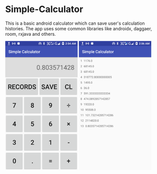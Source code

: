 # Simple-Calculator
This is a basic android calculator which can save user's calculation histories. 
The app uses some common libraries like androidx, daggaer, room, rxjava and others.

<img src="Screenshot_01.png" width="230"> <img src="Screenshot_02.png" width="230">
